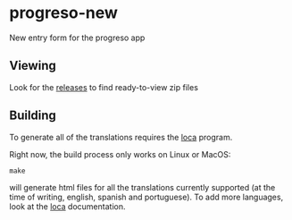# progreso-new
New entry form for the progreso app

## Viewing
Look for the [releases](https://github.com/MisionPLE/progreso-new/releases) to find ready-to-view zip files

## Building
To generate all of the translations requires
the [loca](https://github.com/MisionPLE/loca) program.

Right now, the build process only works on Linux or MacOS:
    
    make

will generate html files for all the translations currently supported
(at the time of writing, english, spanish and portuguese).  To add more languages,
look at the [loca](https://github.com/MisionPLE/loca) documentation.

